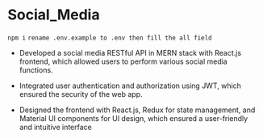 # Social_Media

 `npm i`
 `rename .env.example to .env then fill the all field`

- Developed a social media RESTful API in MERN stack with React.js frontend, which allowed users to perform
various social media functions.

- Integrated user authentication and authorization using JWT, which ensured the security of the web app.

- Designed the frontend with React.js, Redux for state management, and Material UI components for UI design,
which ensured a user-friendly and intuitive interface
